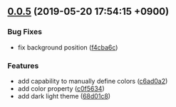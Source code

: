 ## [0.0.5](https://github.com/sifrr/sifrr-elements/compare/f4cba6c...v0.0.5) (2019-05-20 17:54:15 +0900)


### Bug Fixes

* fix background position ([f4cba6c](https://github.com/sifrr/sifrr-elements/commit/f4cba6c))


### Features

* add capability to manually define colors ([c6ad0a2](https://github.com/sifrr/sifrr-elements/commit/c6ad0a2))
* add color property ([c0f5634](https://github.com/sifrr/sifrr-elements/commit/c0f5634))
* add dark light theme ([68d01c8](https://github.com/sifrr/sifrr-elements/commit/68d01c8))



